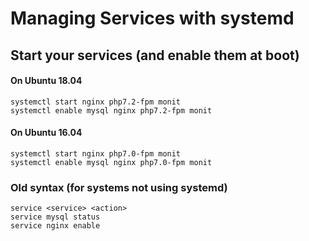 # Managing Services with systemd


## Start your services (and enable them at boot)

#### On Ubuntu 18.04

    systemctl start nginx php7.2-fpm monit
    systemctl enable mysql nginx php7.2-fpm monit

#### On Ubuntu 16.04

    systemctl start nginx php7.0-fpm monit
    systemctl enable mysql nginx php7.0-fpm monit

### Old syntax (for systems not using systemd)

    service <service> <action>
    service mysql status
    service nginx enable
